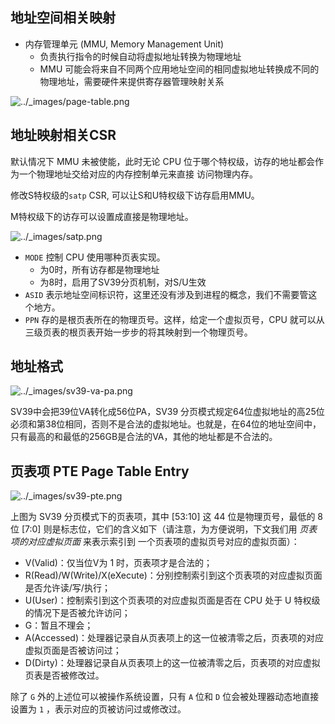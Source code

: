 ## 地址空间相关映射
- 内存管理单元 (MMU, Memory Management Unit) 
    - 负责执行指令的时候自动将虚拟地址转换为物理地址
    - MMU 可能会将来自不同两个应用地址空间的相同虚拟地址转换成不同的物理地址，需要硬件来提供寄存器管理映射关系

![../_images/page-table.png](https://typora-1303830133.cos.ap-shanghai.myqcloud.com/typora/img/page-table.png)

## 地址映射相关CSR
默认情况下 MMU 未被使能，此时无论 CPU 位于哪个特权级，访存的地址都会作为一个物理地址交给对应的内存控制单元来直接 访问物理内存。

修改S特权级的`satp` CSR, 可以让S和U特权级下访存启用MMU。

M特权级下的访存可以设置成直接是物理地址。

![../_images/satp.png](https://typora-1303830133.cos.ap-shanghai.myqcloud.com/typora/img/satp.png)
- `MODE` 控制 CPU 使用哪种页表实现。
    - 为0时，所有访存都是物理地址
    - 为8时，启用了SV39分页机制，对S/U生效
- `ASID` 表示地址空间标识符，这里还没有涉及到进程的概念，我们不需要管这个地方。
- `PPN` 存的是根页表所在的物理页号。这样，给定一个虚拟页号，CPU 就可以从三级页表的根页表开始一步步的将其映射到一个物理页号。


## 地址格式
![../_images/sv39-va-pa.png](https://typora-1303830133.cos.ap-shanghai.myqcloud.com/typora/img/sv39-va-pa.png)

SV39中会把39位VA转化成56位PA，SV39 分页模式规定64位虚拟地址的高25位必须和第38位相同，否则不是合法的虚拟地址。也就是，在64位的地址空间中，只有最高的和最低的256GB是合法的VA，其他的地址都是不合法的。

## 页表项 PTE Page Table Entry
![../_images/sv39-pte.png](https://typora-1303830133.cos.ap-shanghai.myqcloud.com/typora/img/sv39-pte.png)

上图为 SV39 分页模式下的页表项，其中 [53:10] 这 44 位是物理页号，最低的 8 位 [7:0] 则是标志位，它们的含义如下（请注意，为方便说明，下文我们用 *页表项的对应虚拟页面* 来表示索引到 一个页表项的虚拟页号对应的虚拟页面）：

- V(Valid)：仅当位V为 1 时，页表项才是合法的；
- R(Read)/W(Write)/X(eXecute)：分别控制索引到这个页表项的对应虚拟页面是否允许读/写/执行；
- U(User)：控制索引到这个页表项的对应虚拟页面是否在 CPU 处于 U 特权级的情况下是否被允许访问；
- G：暂且不理会；
- A(Accessed)：处理器记录自从页表项上的这一位被清零之后，页表项的对应虚拟页面是否被访问过；
- D(Dirty)：处理器记录自从页表项上的这一位被清零之后，页表项的对应虚拟页表是否被修改过。

除了 `G` 外的上述位可以被操作系统设置，只有 `A` 位和 `D` 位会被处理器动态地直接设置为 `1` ，表示对应的页被访问过或修改过。

